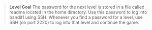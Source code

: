 > **Level Goal**
> The password for the next level is stored in a file called readme located in the home 
> directory. Use this password to log into bandit1 using SSH. Whenever you find a password 
> for a level, use SSH (on port 2220) to log into that level and continue the game.